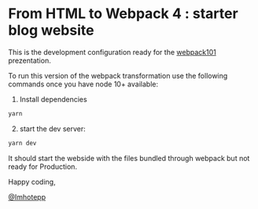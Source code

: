 # From HTML to Webpack 4 : starter blog website

This is the development configuration ready for the [webpack101](https://slides.com/imhotepp/webpack101/live) prezentation.


To run this version of the webpack transformation use the following commands once you have node 10+ available:

1. Install dependencies
```cmd
yarn
```
2. start the dev server:

```cmd
yarn dev
```



It should start the webside with the files bundled through webpack but not ready for Production.



Happy coding,

[@Imhotepp](https://twitter.com/imhotepp)